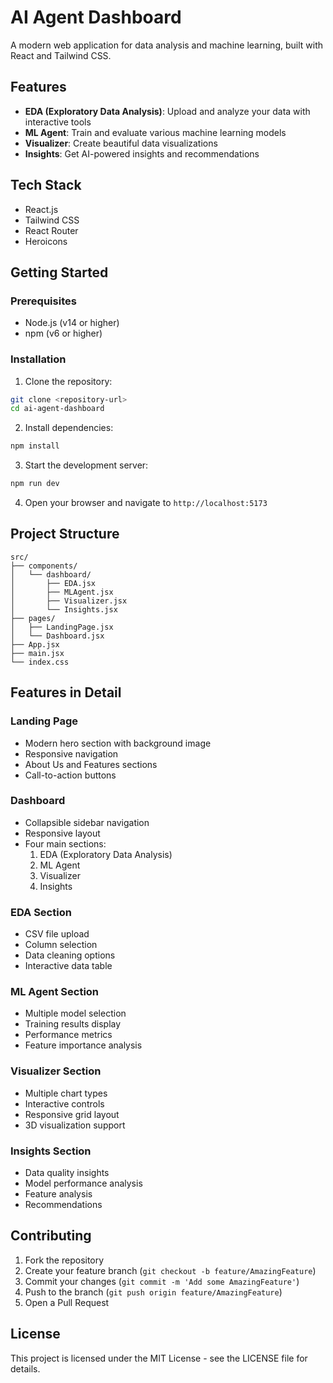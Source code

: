# AI Agent Dashboard

A modern web application for data analysis and machine learning, built with React and Tailwind CSS.

## Features

- **EDA (Exploratory Data Analysis)**: Upload and analyze your data with interactive tools
- **ML Agent**: Train and evaluate various machine learning models
- **Visualizer**: Create beautiful data visualizations
- **Insights**: Get AI-powered insights and recommendations

## Tech Stack

- React.js
- Tailwind CSS
- React Router
- Heroicons

## Getting Started

### Prerequisites

- Node.js (v14 or higher)
- npm (v6 or higher)

### Installation

1. Clone the repository:
```bash
git clone <repository-url>
cd ai-agent-dashboard
```

2. Install dependencies:
```bash
npm install
```

3. Start the development server:
```bash
npm run dev
```

4. Open your browser and navigate to `http://localhost:5173`

## Project Structure

```
src/
├── components/
│   └── dashboard/
│       ├── EDA.jsx
│       ├── MLAgent.jsx
│       ├── Visualizer.jsx
│       └── Insights.jsx
├── pages/
│   ├── LandingPage.jsx
│   └── Dashboard.jsx
├── App.jsx
├── main.jsx
└── index.css
```

## Features in Detail

### Landing Page
- Modern hero section with background image
- Responsive navigation
- About Us and Features sections
- Call-to-action buttons

### Dashboard
- Collapsible sidebar navigation
- Responsive layout
- Four main sections:
  1. EDA (Exploratory Data Analysis)
  2. ML Agent
  3. Visualizer
  4. Insights

### EDA Section
- CSV file upload
- Column selection
- Data cleaning options
- Interactive data table

### ML Agent Section
- Multiple model selection
- Training results display
- Performance metrics
- Feature importance analysis

### Visualizer Section
- Multiple chart types
- Interactive controls
- Responsive grid layout
- 3D visualization support

### Insights Section
- Data quality insights
- Model performance analysis
- Feature analysis
- Recommendations

## Contributing

1. Fork the repository
2. Create your feature branch (`git checkout -b feature/AmazingFeature`)
3. Commit your changes (`git commit -m 'Add some AmazingFeature'`)
4. Push to the branch (`git push origin feature/AmazingFeature`)
5. Open a Pull Request

## License

This project is licensed under the MIT License - see the LICENSE file for details. 
